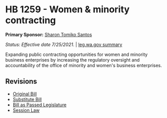 # HB 1259 - Women & minority contracting
**Primary Sponsor:** [Sharon Tomiko Santos](/person/leg/sharontomiko.santos.md)

*Status: Effective date 7/25/2021.* | [leg.wa.gov summary](https://app.leg.wa.gov/billsummary?BillNumber=1259&Year=2021)

Expanding public contracting opportunities for women and minority business enterprises by increasing the regulatory oversight and accountability of the office of minority and women's business enterprises.

## Revisions
* [Original Bill](1/)
* [Substitute Bill](S/)
* [Bill as Passed Legislature](S.PL/)
* [Session Law](S.SL/)